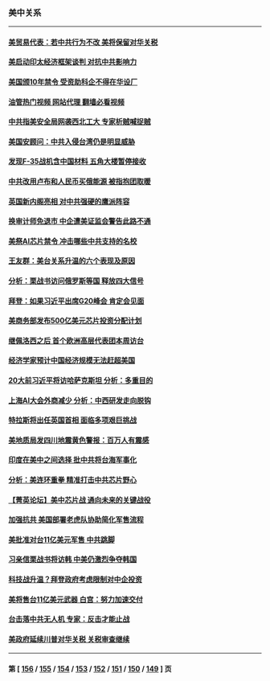 ### 美中关系
---
#### [美贸易代表：若中共行为不改 美将保留对华关税](../../pages/nf1412576/n13820256.md?09090845) 
#### [美启动印太经济框架谈判 对抗中共影响力](../../pages/nf1412576/n13819753.md?09090845) 
#### [美国颁10年禁令 受资助科企不得在华设厂](../../pages/nf1412576/n13819710.md?09090845) 
#### [油管热门视频 网站代理 翻墙必看视频](http://209.222.30.114:81/youtube.html?09090845)
#### [中共指美安全局网袭西北工大 专家析贼喊捉贼](../../pages/nf1412576/n13819395.md?09090845) 
#### [美国安顾问：中共入侵台湾仍是明显威胁](../../pages/nf1412576/n13819553.md?09090845) 
#### [发现F-35战机含中国材料 五角大楼暂停接收](../../pages/nf1412576/n13819533.md?09090845) 
#### [中共改用卢布和人民币买俄能源 被指抱团取暖](../../pages/nf1412576/n13819425.md?09090845) 
#### [英国新内阁亮相 对中共强硬的鹰派阵容](../../pages/nf1412576/n13819202.md?09090845) 
#### [换审计师免退市 中企遭美证监会警告此路不通](../../pages/nf1412576/n13818792.md?09090845) 
#### [美祭AI芯片禁令 冲击哪些中共支持的名校](../../pages/nf1412576/n13818784.md?09090845) 
#### [王友群：美台关系升温的六个表现及原因](../../pages/nf1412576/n13818842.md?09090845) 
#### [分析：栗战书访问俄罗斯等国 释放四大信号](../../pages/nf1412576/n13818785.md?09090845) 
#### [拜登：如果习近平出席G20峰会 肯定会见面](../../pages/nf1412576/n13818775.md?09090845) 
#### [美商务部发布500亿美元芯片投资分配计划](../../pages/nf1412576/n13818517.md?09090845) 
#### [继佩洛西之后 首个欧洲高层代表团本周访台](../../pages/nf1412576/n13818598.md?09090845) 
#### [经济学家预计中国经济规模无法赶超美国](../../pages/nf1412576/n13817987.md?09090845) 
#### [20大前习近平将访哈萨克斯坦 分析：多重目的](../../pages/nf1412576/n13817976.md?09090845) 
#### [上海AI大会外商减少 分析：中西研发走向脱钩](../../pages/nf1412576/n13817869.md?09090845) 
#### [特拉斯将出任英国首相 面临多项艰巨挑战](../../pages/nf1412576/n13817670.md?09090845) 
#### [美地质局发四川地震黄色警报：百万人有震感](../../pages/nf1412576/n13817610.md?09090845) 
#### [印度在美中之间选择 批中共将台海军事化](../../pages/nf1412576/n13817426.md?09090845) 
#### [分析：美连环重拳 精准打击中共芯片野心](../../pages/nf1412576/n13817007.md?09090845) 
#### [【菁英论坛】美中芯片战 通向未来的关键战役](../../pages/nf1412576/n13817010.md?09090845) 
#### [加强抗共 美国部署老虎队协助简化军售流程](../../pages/nf1412576/n13816978.md?09090845) 
#### [美批准对台11亿美元军售 中共跳脚](../../pages/nf1412576/n13816926.md?09090845) 
#### [习亲信栗战书将访韩 中美仍激烈争夺韩国](../../pages/nf1412576/n13816954.md?09090845) 
#### [科技战升温？拜登政府考虑限制对中企投资](../../pages/nf1412576/n13816661.md?09090845) 
#### [美将售台11亿美元武器 白宫：努力加速交付](../../pages/nf1412576/n13816609.md?09090845) 
#### [台击落中共无人机 专家：反击才能止战](../../pages/nf1412576/n13816357.md?09090845) 
#### [美政府延续川普对华关税 关税审查继续](../../pages/nf1412576/n13816548.md?09090845) 

---
#### 第 [ [156](./156.md?09090845) / [155](./155.md?09090845) / [154](./154.md?09090845) / [153](./153.md?09090845) / [152](./152.md?09090845) / [151](./151.md?09090845) / [150](./150.md?09090845) / [149](./149.md?09090845) ] 页
